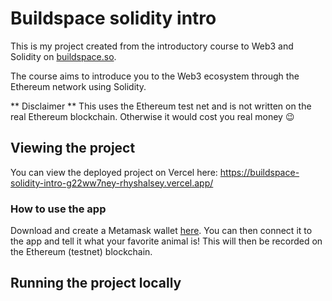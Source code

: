 # Buildspace solidity intro

This is my project created from the introductory course to Web3 and Solidity on [buildspace.so](https://buildspace.so/).

The course aims to introduce you to the Web3 ecosystem through the Ethereum network using Solidity.

** Disclaimer ** This uses the Ethereum test net and is not written on the real Ethereum blockchain. Otherwise it would cost you real money 😉

## Viewing the project

You can view the deployed project on Vercel here: https://buildspace-solidity-intro-g22ww7ney-rhyshalsey.vercel.app/

### How to use the app

Download and create a Metamask wallet [here](https://metamask.io/download.html). You can then connect it to the app and tell it what your favorite animal is! This will then be recorded on the Ethereum (testnet) blockchain.

## Running the project locally
